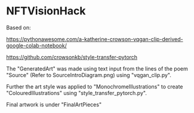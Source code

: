 # NFTVisionHack

Based on:


https://pythonawesome.com/a-katherine-crowson-vqgan-clip-derived-google-colab-notebook/

https://github.com/crowsonkb/style-transfer-pytorch

The "GeneratedArt" was made using text input from the lines of the poem "Source" (Refer to SourceIntroDiagram.png) using "vqgan_clip.py".

Further the art style was applied to "MonochromeIllustrations" to create "ColouredIllustrations" using "style_transfer_pytorch.py".

Final artwork is under "FinalArtPieces"
